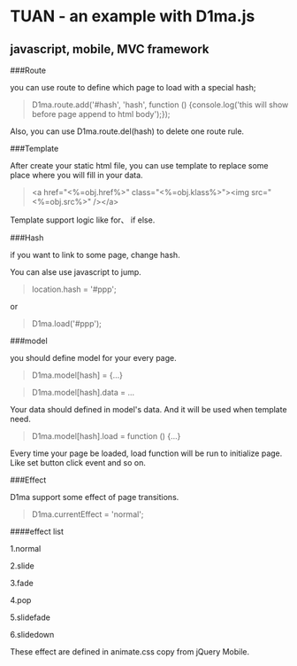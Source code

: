 TUAN - an example with D1ma.js
==============================

javascript, mobile, MVC framework
---------------------------------

###Route

you can use route to define which page to load with a special hash;

>D1ma.route.add('#hash', 'hash', function () {console.log('this will show before page append to html body');});

Also, you can use D1ma.route.del(hash) to delete one route rule.

###Template

After create your static html file, you can use template to replace some place where you will fill in your data.

> \<a href="\<%=obj.href%\>" class="\<%=obj.klass%\>"\>\<img src="\<%=obj.src%\>" /\>\</a\>

Template support logic like for、 if else.

###Hash

if you want to link to some page, change hash.

> <a href="#ppp"></a>

You can alse use javascript to jump.

> location.hash = '#ppp'; 

or

> D1ma.load('#ppp');

###model

you should define model for your every page. 

> D1ma.model[hash] = {...}

> D1ma.model[hash].data = ...

Your data should defined in model's data. And it will be used when template need.

> D1ma.model[hash].load = function () {...}

Every time your page be loaded, load function will be run to initialize page. Like set button click event and so on.

###Effect

D1ma support some effect of page transitions.

> D1ma.currentEffect = 'normal';

####effect list

1.normal

2.slide

3.fade

4.pop

5.slidefade

6.slidedown

These effect are defined in animate.css copy from jQuery Mobile.

